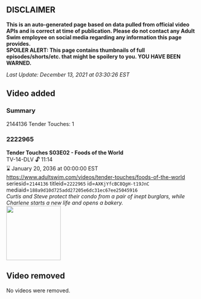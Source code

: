 ## DISCLAIMER
**This is an auto-generated page based on data pulled from official video APIs and is correct at time of publication. Please do not contact any Adult Swim employee on social media regarding any information this page provides.**  
**SPOILER ALERT: This page contains thumbnails of full episodes/shorts/etc. that might be spoilery to you. YOU HAVE BEEN WARNED.**  

_Last Update: December 13, 2021 at 03:30:26 EST_
## Video added
### Summary
2144136 Tender Touches: 1  
### 2222965
**Tender Touches S03E02 - Foods of the World**  
TV-14-DLV 🔓 11:14  
⌛ January 20, 2036 at 00:00:00 EST  
https://www.adultswim.com/videos/tender-touches/foods-of-the-world  
seriesid=`2144136` titleid=`2222965` id=`AXKjYfcBC8QgH-t19JnC` mediaid=`188a9d10d725add27205e6dc31ec67ee25045916`  
_Curtis and Steve protect their condo from a pair of inept burglars, while Charlene starts a new life and opens a bakery._  
<a href="https://media.cdn.adultswim.com/uploads/20200611/thumbnails/2_20611836401-TenderTouches_302_dup-20200604.jpg"><img src="https://media.cdn.adultswim.com/uploads/20200611/thumbnails/2_20611836401-TenderTouches_302_dup-20200604.jpg" height="144px" /></a>
## Video removed
No videos were removed.  
